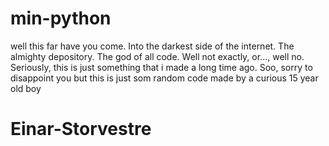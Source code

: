 # min-python
well this far have you come. Into the darkest side of the internet. The almighty depository. The god of all code. 
Well not exactly, or..., well no. Seriously, this is just something that i made a long time ago.
Soo, sorry to disappoint you but this is just som random code made by a curious 15 year old boy
# Einar-Storvestre
